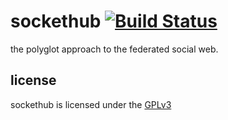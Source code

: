 sockethub [![Build Status](https://secure.travis-ci.org/silverbucket/teste.png)](http://travis-ci.org/silverbucket/teste)
=========

the polyglot approach to the federated social web.


license
-------
sockethub is licensed under the [GPLv3](https://github.com/sockethub/sockethub/blob/master/LICENSE)
